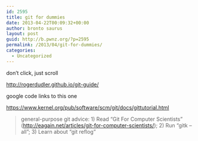 ```yaml
---
id: 2595
title: git for dummies
date: 2013-04-22T00:09:32+00:00
author: bronto saurus
layout: post
guid: http://b.pwnz.org/?p=2595
permalink: /2013/04/git-for-dummies/
categories:
  - Uncategorized
---
```

don&#8217;t click, just scroll
  
<http://rogerdudler.github.io/git-guide/>

google code links to this one
  
<https://www.kernel.org/pub/software/scm/git/docs/gittutorial.html>

> general-purpose git advice: 1) Read &#8220;Git For Computer Scientists&#8221; (http://eagain.net/articles/git-for-computer-scientists/); 2) Run &#8220;gitk &#8211;all&#8221;; 3) Learn about &#8220;git reflog&#8221;